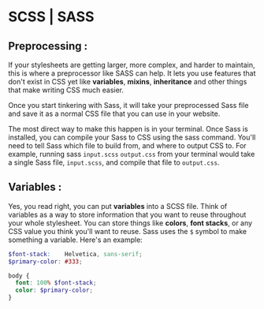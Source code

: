 # SCSS | SASS

## Preprocessing :

If your stylesheets are getting larger, more complex, and harder to maintain, this is where a preprocessor like SASS can help. It lets you use features that don't exist in CSS yet like **variables**, **mixins**, **inheritance** and other things that make writing CSS much easier.

Once you start tinkering with Sass, it will take your preprocessed Sass file and save it as a normal CSS file that you can use in your website.

The most direct way to make this happen is in your terminal. Once Sass is installed, you can compile your Sass to CSS using the sass command. You'll need to tell Sass which file to build from, and where to output CSS to. For example, running sass ```input.scss``` ```output.css``` from your terminal would take a single Sass file, ```input.scss```, and compile that file to ```output.css```.

## Variables :

Yes, you read right, you can put **variables** into a SCSS file.
Think of variables as a way to store information that you want to reuse throughout your whole stylesheet. You can store things like **colors**, **font stacks**, or any CSS value you think you'll want to reuse. Sass uses the ```$``` symbol to make something a variable. Here's an example:

```scss
$font-stack:    Helvetica, sans-serif;
$primary-color: #333;

body {
  font: 100% $font-stack;
  color: $primary-color;
}
```
